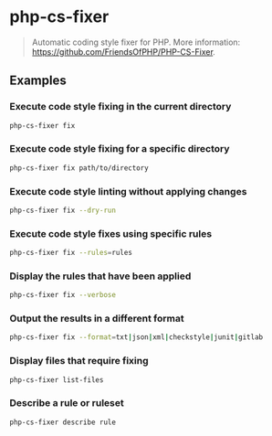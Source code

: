 # php-cs-fixer

> Automatic coding style fixer for PHP. More information: <https://github.com/FriendsOfPHP/PHP-CS-Fixer>.

## Examples

### Execute code style fixing in the current directory

```bash
php-cs-fixer fix
```

### Execute code style fixing for a specific directory

```bash
php-cs-fixer fix path/to/directory
```

### Execute code style linting without applying changes

```bash
php-cs-fixer fix --dry-run
```

### Execute code style fixes using specific rules

```bash
php-cs-fixer fix --rules=rules
```

### Display the rules that have been applied

```bash
php-cs-fixer fix --verbose
```

### Output the results in a different format

```bash
php-cs-fixer fix --format=txt|json|xml|checkstyle|junit|gitlab
```

### Display files that require fixing

```bash
php-cs-fixer list-files
```

### Describe a rule or ruleset

```bash
php-cs-fixer describe rule
```
